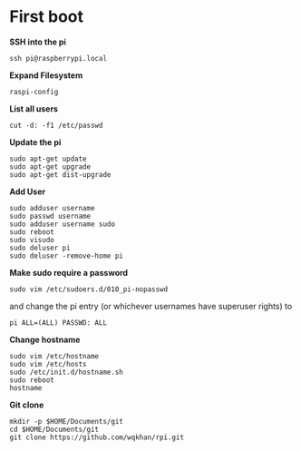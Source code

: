 # First boot

**SSH into the pi**

    ssh pi@raspberrypi.local

**Expand Filesystem**

    raspi-config

**List all users**

    cut -d: -f1 /etc/passwd

**Update the pi**

    sudo apt-get update
    sudo apt-get upgrade
    sudo apt-get dist-upgrade

**Add User**

    sudo adduser username
    sudo passwd username
    sudo adduser username sudo
    sudo reboot
    sudo visudo
    sudo deluser pi
    sudo deluser -remove-home pi

**Make sudo require a password**

    sudo vim /etc/sudoers.d/010_pi-nopasswd

and change the pi entry (or whichever usernames have superuser rights) to

    pi ALL=(ALL) PASSWD: ALL

**Change hostname**

    sudo vim /etc/hostname
    sudo vim /etc/hosts
    sudo /etc/init.d/hostname.sh
    sudo reboot
    hostname

**Git clone**

    mkdir -p $HOME/Documents/git
    cd $HOME/Documents/git
    git clone https://github.com/wqkhan/rpi.git